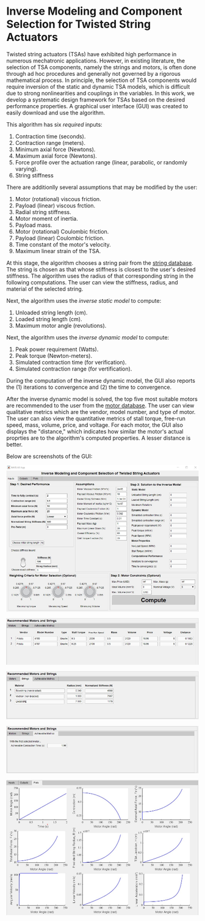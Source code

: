 # Inverse Modeling and Component Selection for Twisted String Actuators

Twisted string actuators (TSAs) have exhibited high performance in numerous mechatronic applications. However, in existing literature, the selection of TSA components, namely the strings and motors, is often done through ad hoc procedures and generally not governed by a rigorous mathematical process. In principle, the selection of TSA components would require inversion of the static and dynamic TSA models, which is difficult due to strong nonlinearities and couplings in the variables. In this work, we develop a systematic design framework for TSAs based on the desired performance properties. A graphical user interface (GUI) was created to easily download and use the algorithm.

This algorithm has six *required* inputs:

1. Contraction time (seconds).
2. Contraction range (meters).
3. Minimum axial force (Newtons).
4. Maximum axial force (Newtons).
5. Force profile over the actuation range (linear, parabolic, or randomly varying).
6. String stiffness

There are additionlly several assumptions that may be modified by the user:

1. Motor (rotational) viscous friction.
2. Payload (linear) viscous frction.
3. Radial string stiffness.
4. Motor moment of inertia.
5. Payload mass.
6. Motor (rotational) Coulombic friction.
7. Payload (linear) Coulombic friction.
8. Time constant of the motor's velocity.
9. Maximum linear strain of the TSA.

At this stage, the algorithm chooses a string pair from the [string database](https://github.com/UNR-Smart-Robotics-Lab/TSA-Design-Algorithm-GUI/blob/main/string_database.xlsx). The string is chosen as that whose stiffness is closest to the user's desired stiffness. The algorithm uses the radius of that corresponding string in the following computations. The user can view the stiffness, radius, and material of the selected string.

Next, the algorithm uses the *inverse static model* to compute:

1. Unloaded string length (cm).
2. Loaded string length (cm).
3. Maximum motor angle (revolutions).

Next, the algorithm uses the *inverse dynamic model* to compute:

1. Peak power requirement (Watts).
2. Peak torque (Newton-meters).
3. Simulated contraction time (for verification).
4. Simulated contraction range (for vertification).

During the computation of the inverse dynamic model, the GUI also reports the (1) iterations to convergence and (2) the time to convergence.

After the inverse dynamic model is solved, the top five most suitable motors are recommended to the user from the [motor database](https://github.com/UNR-Smart-Robotics-Lab/TSA-Design-Algorithm-GUI/blob/main/TSADB.xlsx). The user can view qualitative metrics which are the vendor, model number, and type of motor. The user can also view the quantitative metrics of stall torque, free-run speed, mass, volume, price, and voltage. For each motor, the GUI also displays the "distance," which indicates how similar the motor's actual proprties are to the algorithm's computed properties. A lesser distance is better.

Below are screenshots of the GUI:

![GUI 1](gui1.jpg)

![GUI 2](gui2.jpg)

![GUI 3](gui3.jpg)

![GUI 4](gui4.jpg)

![GUI 5](gui5.jpg)


